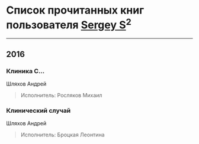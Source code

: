 # Список прочитанных книг пользователя [Sergey S](http://my.mail.ru/mail/isergey1942/)<sup>2</sup>
---

## 2016

### Клиника С...
Шляхов Андрей
> Исполнитель: Росляков Михаил


### Клинический случай
Шляхов Андрей
> Исполнитель: Броцкая Леонтина



